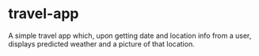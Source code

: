 # travel-app
A simple travel app which, upon getting date and location info from a user, displays predicted weather and a picture of that location.
